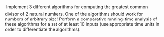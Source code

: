  Implement 3 different algorithms for computing the greatest common divisor of 2 natural numbers.
One of the algorithms should work for numbers of arbitrary size!
Perform a comparative running-time analysis of these algorithms for a set of at least 10 inputs (use appropriate time units in order to differentiate the algorithms).
